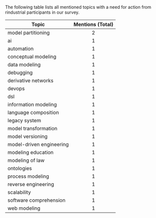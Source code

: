 The following table lists all mentioned topics with a need for action from rindustrial participants in our survey.

| Topic | Mentions (Total) 
|-------|:--------:|
| model partitioning | 2
| ai | 1
| automation | 1
| conceptual modeling | 1
| data modeling | 1
| debugging | 1
| derivative networks | 1
| devops | 1
| dsl | 1
| information modeling | 1
| language composition | 1
| legacy system | 1
| model transformation | 1
| model versioning | 1
| model-driven engineering | 1
| modeling education | 1
| modeling of law | 1
| ontologies | 1
| process modeling | 1
| reverse engineering | 1
| scalability | 1
| software comprehension | 1
| web modeling | 1

